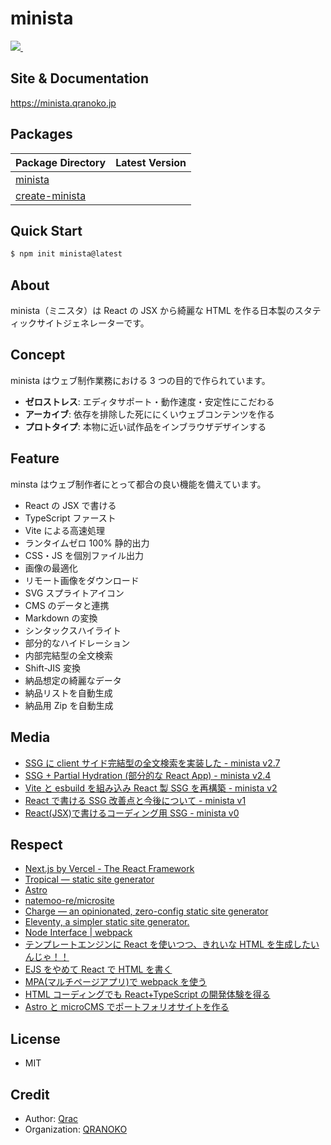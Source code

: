 # minista

<p>
  <a aria-label="Made by QRANOKO" href="https://qranoko.jp">
    <img src="https://img.shields.io/badge/MADE%20BY%20QRANOKO-212121.svg?style=for-the-badge&labelColor=212121">
  </a>
  <a aria-label="License" href="https://github.com/qrac/minista/blob/master/LICENSE">
    <img alt="" src="https://img.shields.io/npm/l/minista.svg?style=for-the-badge&labelColor=212121">
  </a>
</p>

## Site & Documentation

https://minista.qranoko.jp

## Packages

<!-- prettier-ignore -->
| Package Directory | Latest Version |
| --- | --- |
| [minista](https://github.com/qrac/minista/tree/main/packages/minista) | <a aria-label="NPM version" href="https://www.npmjs.com/package/minista"><img alt="" src="https://img.shields.io/npm/v/minista.svg?style=for-the-badge&labelColor=212121"></a> |
| [create-minista](https://github.com/qrac/minista/tree/main/packages/create-minista) | <a aria-label="NPM version" href="https://www.npmjs.com/package/create-minista"><img alt="" src="https://img.shields.io/npm/v/create-minista.svg?style=for-the-badge&labelColor=212121"></a> |

## Quick Start

```bash
$ npm init minista@latest
```

## About

minista（ミニスタ）は React の JSX から綺麗な HTML を作る日本製のスタティックサイトジェネレーターです。

## Concept

minista はウェブ制作業務における 3 つの目的で作られています。

- **ゼロストレス**: エディタサポート・動作速度・安定性にこだわる
- **アーカイブ**: 依存を排除した死ににくいウェブコンテンツを作る
- **プロトタイプ**: 本物に近い試作品をインブラウザデザインする

## Feature

minsta はウェブ制作者にとって都合の良い機能を備えています。

- React の JSX で書ける
- TypeScript ファースト
- Vite による高速処理
- ランタイムゼロ 100% 静的出力
- CSS・JS を個別ファイル出力
- 画像の最適化
- リモート画像をダウンロード
- SVG スプライトアイコン
- CMS のデータと連携
- Markdown の変換
- シンタックスハイライト
- 部分的なハイドレーション
- 内部完結型の全文検索
- Shift-JIS 変換
- 納品想定の綺麗なデータ
- 納品リストを自動生成
- 納品用 Zip を自動生成

## Media

- [SSG に client サイド完結型の全文検索を実装した - minista v2.7](https://zenn.dev/qrac/articles/653f7512b707ff)
- [SSG + Partial Hydration (部分的な React App) - minista v2.4](https://zenn.dev/qrac/articles/b9c65c1c0be901)
- [Vite と esbuild を組み込み React 製 SSG を再構築 - minista v2](https://zenn.dev/qrac/articles/fbbbe7ccc3bdb1)
- [React で書ける SSG 改善点と今後について - minista v1](https://zenn.dev/qrac/articles/a24de970148c7e)
- [React(JSX)で書けるコーディング用 SSG - minista v0](https://zenn.dev/qrac/articles/7537521afcd1bf)

## Respect

- [Next.js by Vercel - The React Framework](https://nextjs.org/)
- [Tropical — static site generator](https://tropical.js.org/)
- [Astro](https://astro.build/)
- [natemoo-re/microsite](https://github.com/natemoo-re/microsite)
- [Charge — an opinionated, zero-config static site generator](https://charge.js.org/)
- [Eleventy, a simpler static site generator.](https://www.11ty.dev/)
- [Node Interface | webpack](https://webpack.js.org/api/node/)
- [テンプレートエンジンに React を使いつつ、きれいな HTML を生成したいんじゃ！！](https://zenn.dev/otsukayuhi/articles/e52651b4e2c5ae7c4a17)
- [EJS をやめて React で HTML を書く](https://zenn.dev/hisho/scraps/4ef6c6106a6395)
- [MPA(マルチページアプリ)で webpack を使う](https://www.key-p.com/blog/staff/archives/107125)
- [HTML コーディングでも React+TypeScript の開発体験を得る](https://zenn.dev/nanaki14/articles/html-template-react)
- [Astro と microCMS でポートフォリオサイトを作る](https://zenn.dev/takanorip/articles/c75717c280c81d)

## License

- MIT

## Credit

- Author: [Qrac](https://qrac.jp)
- Organization: [QRANOKO](https://qranoko.jp)
